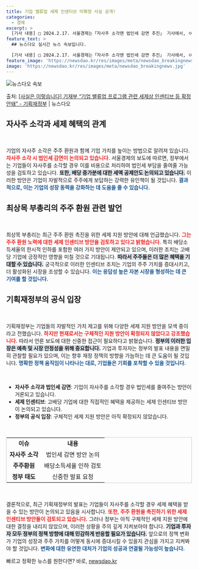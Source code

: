 ```yaml
---
title: 기업 밸류업 세제 인센티브 미확정 사실 공개!
categories:
  - 경제
excerpt: >
  [기사 내용] □ 2024.2.17. 서울경제는「자사주 소각땐 법인세 감면 추진」 기사에서, ㅇ 정부 안팎에…
feature_text: >
  ## 뉴스다오 실시간 뉴스 속보입니다.

  [기사 내용] □ 2024.2.17. 서울경제는「자사주 소각땐 법인세 감면 추진」 기사에서, ㅇ 정부 안팎에…
feature_image: 'https://newsdao.kr/res/images/meta/newsdao_breakingnews.jpg'
image: 'https://newsdao.kr/res/images/meta/newsdao_breakingnews.jpg'
---
```


![뉴스다오 속보](https://newsdao.kr/res/images/meta/newsdao_breakingnews.jpg)

<p>출처: <a href="https://newsdao.kr/3180" rel="dofollow">[사실은 이렇습니다] 기재부 “기업 밸류업 프로그램 관련 세제상 인센티브 등 확정 안돼” - 기획재정부</a> | 뉴스다오</p>

<h2 data-ke-size="size26">자사주 소각과 세제 혜택의 관계</h2>
<p data-ke-size="size16">&nbsp;</p>
기업의 자사주 소각은 주주 환원과 함께 기업 가치를 높이는 방법으로 알려져 있습니다. <b><span style="color: #ee2323;">자사주 소각 시 법인세 감면이 논의되고 있습니다.</span></b> 서울경제의 보도에 따르면, 정부에서는 기업들이 자사주를 소각할 경우 이를 비용으로 처리하여 법인세 부담을 줄여줄 가능성을 검토하고 있습니다. <b><span style="background-color: #21538527;">또한, 배당 증가분에 대한 세액 공제안도 논의되고 있습니다.</span></b> 이러한 방안은 기업이 자발적으로 주주에게 보답하는 강력한 유인책이 될 것입니다. <b><span style="color: #1a5490;">결과적으로, 이는 기업의 성장 동력을 강화하는 데 도움을 줄 수 있습니다.</span></b>

<h2 data-ke-size="size26">최상목 부총리의 주주 환원 관련 발언</h2>
<p data-ke-size="size16">&nbsp;</p>
최상목 부총리는 최근 주주 환원 촉진을 위한 세제 지원 방안에 대해 언급했습니다. <b><span style="color: #ee2323;">그는 주주 환원 노력에 대한 세제 인센티브 방안을 검토하고 있다고 밝혔습니다.</span></b> 특히 배당소득세율의 한시적 인하를 포함한 여러 가지 방안이 제안되고 있으며, 이러한 조치는 고배당 기업에 긍정적인 영향을 미칠 것으로 기대됩니다. <b><span style="background-color: #21538527;">따라서 주주들은 더 많은 혜택을 기대할 수 있습니다.</span></b> 궁극적으로 이러한 인센티브 조치는 기업의 주주 가치를 증대시키고, 더 활성화된 시장을 조성할 수 있습니다. <b><span style="color: #1a5490;">이는 응답성 높은 자본 시장을 형성하는 데 큰 기여를 할 것입니다.</span></b>

<h2 data-ke-size="size26">기획재정부의 공식 입장</h2>
<p data-ke-size="size16">&nbsp;</p>
기획재정부는 기업들의 자발적인 가치 제고를 위해 다양한 세제 지원 방안을 모색 중이라고 전했습니다. <b><span style="color: #ee2323;">하지만 현재로서는 구체적인 지원 방안이 확정되지 않았다고 강조했습니다.</span></b> 따라서 언론 보도에 대한 신중한 접근이 필요하다고 밝혔습니다. <b><span style="background-color: #21538527;">정부의 이러한 입장은 예측 및 시장 안정성을 위해 중요합니다.</span></b> 기업과 투자자는 정부의 발표 내용을 면밀히 관찰할 필요가 있으며, 이는 향후 재정 정책의 방향을 가늠하는 데 큰 도움이 될 것입니다. <b><span style="color: #1a5490;">명확한 정책 움직임이 나타나는 대로, 기업들은 기회를 포착할 수 있을 것입니다.</span></b>

<p data-ke-size="size16">&nbsp;</p>

<ul>
<li><b>자사주 소각과 법인세 감면</b>: 기업이 자사주를 소각할 경우 법인세를 줄여주는 방안이 거론되고 있습니다.</li>
<li><b>세제 인센티브</b>: 고배당 기업에 대한 직접적인 혜택을 제공하는 세제 인센티브 방안이 논의되고 있습니다.</li>
<li><b>정부의 공식 입장</b>: 구체적인 세제 지원 방안은 아직 확정되지 않았습니다.</li>
</ul>

<p data-ke-size="size16">&nbsp;</p>

<table style="width: 100%; border: 1px solid #ccc;">
<tr>
<td style="text-align: center; height: 17px;"><b>이슈</b></td>
<td style="text-align: center; height: 17px;"><b>내용</b></td>
</tr>
<tr>
<td style="text-align: center; height: 17px;"><b>자사주 소각</b></td>
<td style="text-align: center; height: 17px;">법인세 감면 방안 논의</td>
</tr>
<tr>
<td style="text-align: center; height: 17px;"><b>주주환원</b></td>
<td style="text-align: center; height: 17px;">배당소득세율 인하 검토</td>
</tr>
<tr>
<td style="text-align: center; height: 17px;"><b>정부 태도</b></td>
<td style="text-align: center; height: 17px;">신중한 발표 요청</td>
</tr>
</table>

<p data-ke-size="size16">&nbsp;</p>

결론적으로, 최근 기획재정부의 발표는 기업들이 자사주를 소각할 경우 세제 혜택을 받을 수 있는 방안이 논의되고 있음을 시사합니다. <b><span style="color: #ee2323;">또한, 주주 환원을 촉진하기 위한 세제 인센티브 방안들이 검토되고 있습니다.</span></b> 그러나 정부는 아직 구체적인 세제 지원 방안에 대한 결정을 내리지 않았으며, 이러한 상황을 주의 깊게 지켜보아야 합니다. <b><span style="background-color: #21538527;">기업과 투자자 모두 정부의 정책 방향에 대해 민감하게 반응할 필요가 있습니다.</span></b> 앞으로의 정책 변화가 기업의 성장과 주주 가치를 어떻게 동시에 증대시킬 수 있을지 관심을 가지고 지켜봐야 할 것입니다. <b><span style="color: #1a5490;">변화에 대한 유연한 대처가 기업의 성공과 연결될 가능성이 높습니다.</span></b> 

빠르고 정확한 뉴스를 원한다면? 바로, <a href="https://newsdao.kr" rel="dofollow">newsdao.kr</a>


